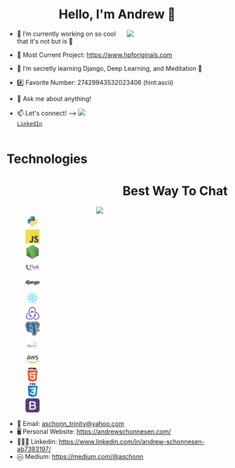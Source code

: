 <h1 align="center">Hello, I'm Andrew 👋</h1>


<img align='right' src="https://media.giphy.com/media/687qS11pXwjCM/giphy.gif" width="230">

- 🔭 I’m currently working on so cool that it's not but is 🤔 

- 📁 Most Current Project: https://www.hpforiginals.com

- 🌱 I’m secretly learning Django, Deep Learning, and Meditation 🤫 

-  #️⃣ Favorite Number: 27429943532023406 (hint:ascii)

- 💬 Ask me about anything!

- 📫 Let's connect! --> <code><a href="https://www.linkedin.com/in/mkredzel/" title="LinkedIn Profile"><img width="22" src="https://seeklogo.com/images/L/linkedin-icon-logo-FBADE03110-seeklogo.com.png"> LinkedIn</a></code>
<br><br>




<h1 align="left">Technologies</h1>
<h1 align="right">Best Way To Chat</h1>
<img align='right' src="https://media.giphy.com/media/687qS11pXwjCM/giphy.gif" width="300">


 
<p align="left">
<code>
      <img height="32" width="32" src="https://raw.githubusercontent.com/github/explore/80688e429a7d4ef2fca1e82350fe8e3517d3494d/topics/python/python.png" />
      <img height="32" width="32" src="https://raw.githubusercontent.com/github/explore/80688e429a7d4ef2fca1e82350fe8e3517d3494d/topics/javascript/javascript.png" />
      <img height="32" width="32" src="https://raw.githubusercontent.com/github/explore/80688e429a7d4ef2fca1e82350fe8e3517d3494d/topics/nodejs/nodejs.png" />
      <img height="32" width="32" src="https://raw.githubusercontent.com/github/explore/80688e429a7d4ef2fca1e82350fe8e3517d3494d/topics/flask/flask.png" />
      <img height="32" width="32" src="https://raw.githubusercontent.com/github/explore/80688e429a7d4ef2fca1e82350fe8e3517d3494d/topics/django/django.png" />
      <img height="32" width="32" src="https://raw.githubusercontent.com/github/explore/80688e429a7d4ef2fca1e82350fe8e3517d3494d/topics/react/react.png" />
      <img height="32" width="32" src="https://raw.githubusercontent.com/github/explore/80688e429a7d4ef2fca1e82350fe8e3517d3494d/topics/redux/redux.png" />
      <img height="32" width="32" src="https://raw.githubusercontent.com/github/explore/80688e429a7d4ef2fca1e82350fe8e3517d3494d/topics/postgresql/postgresql.png" />
      <img height="32" width="32" src="https://raw.githubusercontent.com/github/explore/80688e429a7d4ef2fca1e82350fe8e3517d3494d/topics/mysql/mysql.png" />
      <img height="32" width="32" src="https://raw.githubusercontent.com/github/explore/80688e429a7d4ef2fca1e82350fe8e3517d3494d/topics/aws/aws.png" />
      <img height="32" width="32" src="https://raw.githubusercontent.com/github/explore/80688e429a7d4ef2fca1e82350fe8e3517d3494d/topics/html/html.png" />
      <img height="32" width="32" src="https://raw.githubusercontent.com/github/explore/80688e429a7d4ef2fca1e82350fe8e3517d3494d/topics/css/css.png" />
      <img height="32" width="32" src="https://raw.githubusercontent.com/github/explore/80688e429a7d4ef2fca1e82350fe8e3517d3494d/topics/bootstrap/bootstrap.png" />
</code>
 
- 📧 Email: aschonn_trinity@yahoo.com  
- 🖥️ Personal Website: https://andrewschonnesen.com/ 
- 👨🏻‍💻 Linkedin: https://www.linkedin.com/in/andrew-schonnesen-ab7393197/
- ⓜ Medium: https://medium.com/@aschonn

</p>




